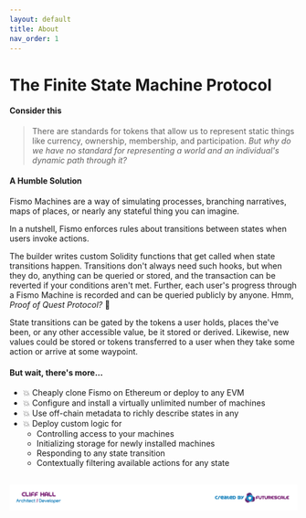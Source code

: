 ```yaml
---
layout: default
title: About
nav_order: 1
---
```

# The Finite State Machine Protocol

#### Consider this
> There are standards for tokens that allow us to represent static things like currency, ownership, membership, and participation. _But why do we have no standard for representing a world and an individual's dynamic path through it?_

#### A Humble Solution
Fismo Machines are a way of simulating processes, branching narratives, maps of places, or nearly any stateful thing you can imagine.

In a nutshell, Fismo enforces rules about transitions between states when users invoke actions.

The builder writes custom Solidity functions that get called when state transitions happen. Transitions don't always need such hooks, but when they do, anything can be queried or stored, and the transaction can be reverted if your conditions aren't met. Further, each user's progress through a Fismo Machine is recorded and can be queried publicly by anyone. Hmm, _Proof of Quest Protocol?_ 🤔

State transitions can be gated by the tokens a user holds, places the've been, or any other accessible value, be it stored or derived. Likewise, new values could be stored or tokens transferred to a user when they take some action or arrive at some waypoint.

#### But wait, there's more...
* 💥 Cheaply clone Fismo on Ethereum or deploy to any EVM
* 💥 Configure and install a virtually unlimited number of machines
* 💥 Use off-chain metadata to richly describe states in any 
* 💥 Deploy custom logic for 
  * Controlling access to your machines
  * Initializing storage for newly installed machines
  * Responding to any state transition
  * Contextually filtering available actions for any state

##  [![Created by Futurescale](images/created-by.png)](https://futurescale.com)